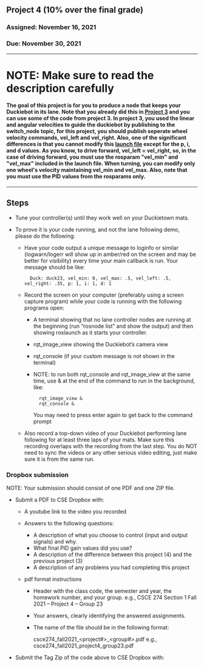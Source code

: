 ## Project 4 (10% over the final grade) 

### Assigned: November 16, 2021
### Due: November 30, 2021

--------

# NOTE: Make sure to read the description carefully

#### The goal of this project is for you to produce a node that keeps your Duckiebot in its lane. Note that you already did this in [Project 3](../project3) and you can use some of the code from project 3. In project 3, you used the linear and angular velocities to guide the duckiebot by publishing to the switch_node topic, for this project, you should publish seperate wheel velocity commands, vel_left and vel_right. Also, one of the significant differences is that you cannot modify this [launch file](./project4.launch) except for the p, i, and d values. As you know, to drive forward, vel_left = vel_right, so, in the case of driving forward, you must use the rosparam "vel_min" and "vel_max" included in the launch file. When turning, you can modify only one wheel's velocity maintaining vel_min and vel_max. Also, note that you must use the PID values from the rosparams only.

--------

## Steps

- Tune your controller(s) until they work well on your Duckietown mats.

- To prove it is your code running, and not the lane following demo, please do the following:
    - Have your code output a unique message to loginfo or similar (logwarn/logerr will show up in amber/red on the screen and may be better for visibility) every time your main callback is run. Your message should be like:
        
            Duck: duck23, vel_min: 0, vel_max: .5, vel_left: .5, vel_right: .35, p: 1, i: 1, d: 1
    - Record the screen on your computer (preferably using a screen capture program) while your code is running with the following programs open:
        - A terminal showing that no lane controller nodes are running at the beginning (run “rosnode list” and show the output) and then showing roslaunch as it starts your controller.
        - rqt_image_view showing the Duckiebot’s camera view
        - rqt_console (if your custom message is not shown in the terminal)
        - NOTE: to run both rqt_console and rqt_image_view at the same time, use & at the end of the command to run in the background, like:

                rqt_image_view &
                rqt_console &
            You may need to press enter again to get back to the command prompt
    - Also record a top-down video of your Duckiebot performing lane following for at least three laps of your mats. Make sure this recording overlaps with the recording from the last step. You do NOT need to sync the videos or any other serious video editing, just make sure it is from the same run.


### Dropbox submission

NOTE: Your submission should consist of one PDF and one ZIP file.

- Submit a PDF to CSE Dropbox with:

    * A youtube link to the video you recorded

    * Answers to the following questions:
        - A description of what you choose to control (input and output signals) and why.
        - What final PID gain values did you use?
        - A description of the difference between this project (4) and the previous project (3)
        - A description of any problems you had completing this project


    * pdf format instructions
        * Header with the class code, the semester and year, the homework number, and your group.
          e.g., CSCE 274 Section 1 Fall 2021 – Project 4 – Group 23
          
        * Your answers, clearly identifying the answered assignments.

        * The name of the file should be in the following format:
        
            csce274_fall2021_<project#>_<group#>.pdf
            e.g., csce274_fall2021_project4_group23.pdf

- Submit the Tag Zip of the code above to CSE Dropbox with:
